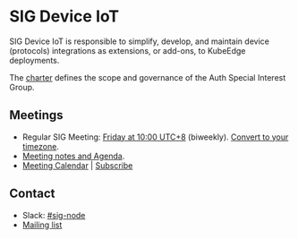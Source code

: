 # SIG Device IoT

SIG Device IoT is responsible to simplify, develop, and maintain device (protocols) integrations as extensions, or add-ons, to KubeEdge deployments.

The [charter](./charter.md) defines the scope and governance of the Auth Special Interest Group.

## Meetings

* Regular SIG Meeting: [Friday at 10:00 UTC+8](https://zoom.us/j/4167237304) (biweekly). [Convert to your timezone](http://www.thetimezoneconverter.com/?t=10:00&tz=PT%20%28Pacific%20Time%29).
 * [Meeting notes and Agenda](https://docs.google.com/document/d/1PeuZzfLjU8oIduKI2nFeckKAhhckME4tqCZ33WmORBI/edit#heading=h.252sw1n3b1vb).
 * [Meeting Calendar](https://calendar.google.com/calendar/embed?src=8rjk8o516vfte21qibvlae3lj4%40group.calendar.google.com) | [Subscribe](https://calendar.google.com/calendar?cid=OHJqazhvNTE2dmZ0ZTIxcWlidmxhZTNsajRAZ3JvdXAuY2FsZW5kYXIuZ29vZ2xlLmNvbQ)
 
## Contact
- Slack: [#sig-node](https://kubeedge.slack.com/archives/C01239D6PM4)
- [Mailing list](https://groups.google.com/forum/#!forum/kubeedge)